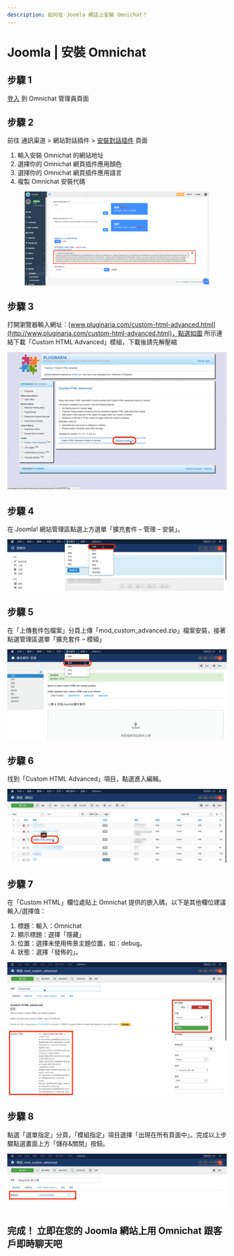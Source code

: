 ```yaml
---
description: 如何在 Joomla 網店上安裝 Omnichat？
---
```


# Joomla | 安裝 Omnichat

## 步驟 1

[登入](https://app.easychat.co/) 到 Omnichat 管理員頁面

## 步驟 2

前往  通訊渠道  >  網站對話插件  >  [安裝對話插件](https://app.easychat.co/install.html)  頁面

1. 輸入安裝 Omnichat 的網站地址
2. 選擇你的 Omnichat 網頁插件應用顏色
3. 選擇你的 Omnichat 網頁插件應用語言
4. 複製 Omnichat 安裝代碼

<figure><img src="../../../../.gitbook/assets/截圖 2022-12-21 下午6.30.34 (1).png" alt=""><figcaption></figcaption></figure>

## 步驟 3

打開瀏覽器輸入網址：[www.pluginaria.com/custom-html-advanced.html](http://www.pluginaria.com/custom-html-advanced.html)，點選如圖 所示連結下載「Custom HTML Advanced」模組，下載後請先解壓縮

![](../../../../.gitbook/assets/easychat-install-joomla-1.png)

## 步驟 4

在 Joomla! 網站管理區點選上方選單「擴充套件 – 管理 – 安裝」。

![](../../../../.gitbook/assets/easychat-install-joomla-2.png)

## 步驟 5

在「上傳套件包檔案」分頁上傳「mod\_custom\_advanced.zip」檔案安裝，接著點選管理區選單「擴充套件 – 模組」

![](../../../../.gitbook/assets/easychat-install-joomla-3.png)

## 步驟 6

找到「Custom HTML Advanced」項目，點選進入編輯。

![](../../../../.gitbook/assets/easychat-install-joomla-4.png)

## 步驟 7

在「Custom HTML」欄位處貼上 Omnichat 提供的嵌入碼，以下是其他欄位建議輸入/選擇值：

1. 標題：輸入：Omnichat
2. 顯示標題：選擇「隱藏」
3. 位置：選擇未使用佈景主題位置，如：debug。
4. 狀態：選擇「發佈的」。

![](<../../../../.gitbook/assets/easychat-install-joomla-5 (1).png>)

## 步驟 8

點選「選單指定」分頁，「模組指定」項目選擇「出現在所有頁面中」。完成以上步驟點選畫面上方「儲存&關閉」按鈕。

![](../../../../.gitbook/assets/easychat-install-joomla-6.png)

## **完成！ 立即在您的** Joomla **網站上用** Omnichat **跟客戶即時聊天吧**
